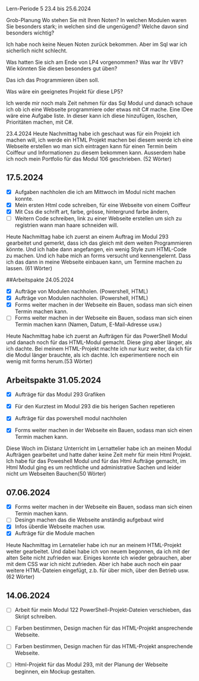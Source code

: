 
Lern-Periode 5
23.4 bis 25.6.2024

Grob-Planung
Wo stehen Sie mit Ihren Noten? In welchen Modulen waren Sie besonders stark; in welchen sind die ungenügend? Welche davon sind besonders wichtig?

Ich habe noch keine Neuen Noten zurück bekommen. Aber im Sql war ich sicherlich nicht schlecht. 

Was hatten Sie sich am Ende von LP4 vorgenommen? Was war Ihr VBV? Wie könnten Sie diesen besonders gut üben?

Das ich das Programmieren üben soll.

Was wäre ein geeignetes Projekt für diese LP5?

Ich werde mir noch mals Zeit nehmen für das Sql Modul und danach schaue ich ob ich eine Webseite programmiere oder etwas mit C# mache. Eine IDee wäre eine Aufgabe liste. In dieser kann ich diese hinzufügen, löschen, Prioritäten machen, mit C#. 

23.4.2024
Heute Nachmittag habe ich geschaut was für ein Projekt ich machen will, ich werde ein HTML Projekt machen bei diesem werde ich eine Webseite erstellen wo man sich eintragen kann für einen Termin beim Coiffeur und Informationen zu diesem bekommen kann. Ausserdem habe ich noch mein Portfolio für das Modul 106 geschrieben. (52 Wörter)

## 17.5.2024
- [x] Aufgaben nachholen die ich am Mittwoch im Modul nicht machen konnte.
- [x] Mein ersten Html code schreiben, für eine Webseite von einem Coiffeur
- [x] Mit Css die schrift art, farbe, grösse, hintergrund farbe ändern,
- [ ] Weitern Code schreiben, link zu einer Webseite erstellen um sich zu registrien wann man haare schneiden will.

Heute Nachmittag habe ich zuerst an einem Auftrag im Modul 293 gearbeitet und gemerkt, dass ich das gleich mit dem weiten Programmieren könnte. Und ich habe dann angefangen, ein wenig Style zum HTML-Code zu machen. Und ich habe mich an forms versucht und kennengelernt. Dass ich das dann in meine Webseite einbauen kann, um Termine machen zu lassen. (61 Wörter)

##Arbeitspakte 24.05.2024

- [x] Aufträge von Modulen nachholen. (Powershell, HTML)
- [x] Aufträge von Modulen nachholen. (Powershell, HTML)
- [x] Forms weiter machen in der Webseite ein Bauen, sodass man sich einen Termin machen kann.
- [ ] Forms weiter machen in der Webseite ein Bauen, sodass man sich einen Termin machen kann (Namen, Datum, E-Mail-Adresse usw.)

Heute Nachmittag habe ich zuerst an Aufträgen für das PowerShell Modul und danach noch für das HTML-Modul gemacht. Diese ging aber länger, als ich dachte. Bei meinem HTML-Projekt machte ich nur kurz weiter, da ich für die Modul länger brauchte, als ich dachte. Ich experimentiere noch ein wenig mit forms herum.(53 Wörter)

## Arbeitspakte 31.05.2024
- [x] Aufträge für das Modul 293 Grafiken
- [x] Für den Kurztest im Modul 293 die bis herigen Sachen repetieren
- [x] Aufträge für das powershell modul nachholen
- [x]  Forms weiter machen in der Webseite ein Bauen, sodass man sich einen Termin machen kann.


Diese Woch im Distanz Unterricht im Lernattelier habe ich an meinen Modul Aufträgen gearbeitet und hatte daher keine Zeit mehr für mein Html Projekt. Ich habe für das Poweshell Modul und für das Html Aufträge gemacht, im Html Modul ging es um rechtliche und administrative Sachen und leider nicht um Webseiten Bauchen(50 Wörter)

## 07.06.2024
-	[x]  Forms weiter machen in der Webseite ein Bauen, sodass man sich einen Termin machen kann.
-	[ ]  Desingn machen das die Webseite anständig aufgebaut wird
-	[x]  Infos überdie Webseite machen usw.
-	[x]  Aufträge für die Module machen

Heute Nachmittag im Lernatelier habe ich nur an meinem HTML-Projekt weiter gearbeitet. Und dabei habe ich von neuem begonnen, da ich mit der alten Seite nicht zufrieden war. Einiges konnte ich wieder gebrauchen, aber mit dem CSS war ich nicht zufrieden. Aber ich habe auch noch ein paar weitere HTML-Dateien eingefügt, z.b. für über mich, über den Betrieb usw. (62 Wörter)

## 14.06.2024
- [ ] Arbeit für mein Modul 122 PowerShell-Projekt-Dateien verschieben, das Skript schreiben. 
- [ ] Farben bestimmen, Design machen für das HTML-Projekt ansprechende Webseite.
- [ ] Farben bestimmen, Design machen für das HTML-Projekt ansprechende Webseite.
- [ ] Html-Projekt für das Modul 293, mit der Planung der Webseite beginnen, ein Mockup gestalten. 


